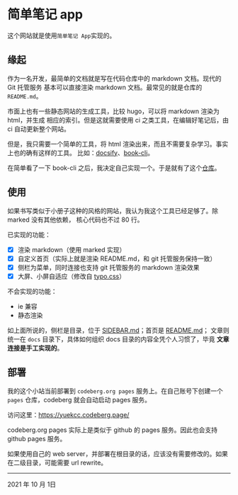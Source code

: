 # 简单笔记 app

这个网站就是使用`简单笔记 App`实现的。

## 缘起

作为一名开发，最简单的文档就是写在代码仓库中的 markdown 文档。现代的 Git 托管服务
基本可以直接渲染 markdown 文档。最常见的就是仓库的 `README.md`。

市面上也有一些静态网站的生成工具，比较 hugo，可以将 markdown 渲染为 html，并生成
相应的索引。但是这就需要使用 ci 之类工具，在编辑好笔记后，由 ci 自动更新整个网站。

但是，我只需要一个简单的工具，将 html 渲染出来，而且不需要复杂学习。事实上也的确有这样的工具。
比如：[docsify][1]、[book-cli][2]。

在简单看了一下 book-cli 之后，我决定自己实现一个。于是就有了这个[仓库][3]。

## 使用

如果书写类似于小册子这种的风格的网站，我认为我这个工具已经足够了。除 marked 没有其他依赖，
核心代码也不过 80 行。

已实现的功能：
- [x] 渲染 markdown（使用 marked 实现）
- [x] 自定义首页（实际上就是渲染 README.md，和 git 托管服务保持一致）
- [x] 侧栏为菜单，同时连接也支持 git 托管服务的 markdown 渲染效果
- [x] 大屏、小屏自适应（修改自 [typo.css][4]）

不会实现的功能：
- ie 兼容
- 静态渲染

如上面所说的，侧栏是目录，位于 [SIDEBAR.md](SIDEBAR.md)；首页是 [README.md](README.md)；
文章则统一在 `docs` 目录下，具体如何组织 docs 目录的内容全凭个人习惯了，毕竟 **文章连接是手工实现的**。

## 部署

我的这个小站当前部署到 `codeberg.org pages` 服务上。在自己账号下创建一个 `pages` 仓库，codeberg 就会自动启动 pages 服务。

访问这里：https://yuekcc.codeberg.page/

codeberg.org pages 实际上是类似于 github 的 pages 服务。因此也会支持 github pages 服务。

如果使用自己的 web server，并部署在根目录的话，应该没有需要修改的。如果在二级目录，可能需要 url rewrite。

----
2021 年 10 月 1日

[1]: https://docsify.js.org/#/zh-cn/
[2]: https://vvpvvp.github.io/book-cli/
[3]: https://codeberg.org/yuekcc/pages
[4]: https://typo.sofi.sh/
